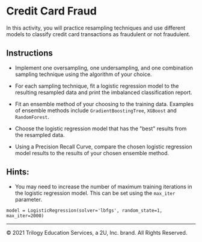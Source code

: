 # Credit Card Fraud

In this activity, you will practice resampling techniques and use different models to classify credit card transactions as fraudulent or not fraudulent. 

## Instructions

* Implement one oversampling, one undersampling, and one combination sampling technique using the algorithm of your choice. 

* For each sampling technique, fit a logistic regression model to the resulting resampled data and print the imbalanced classification report.

* Fit an ensemble method of your choosing to the training data. Examples of ensemble methods include `GradientBoostingTree`, `XGBoost` and `RandomForest`.

* Choose the logistic regression model that has the "best" results from the resampled data.

* Using a Precision Recall Curve, compare the chosen logistic regression model results to the results of your chosen ensemble method.


## Hints:

* You may need to increase the number of maximum training iterations in the logistic regression model. This can be set using the `max_iter` parameter.

```
model = LogisticRegression(solver='lbfgs', random_state=1, max_iter=2000)
```

---

© 2021 Trilogy Education Services, a 2U, Inc. brand. All Rights Reserved.
